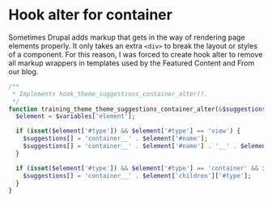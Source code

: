# Hook alter for container

Sometimes Drupal adds markup that gets in the way of rendering page elements properly.  It only takes an extra `<div>` to break the layout or styles of a component.  For this reason, I was forced to create hook alter to remove all markup wrappers in templates used by the Featured Content and From our blog.

```php
/**
 * Implements hook_theme_suggestions_container_alter().
 */
function training_theme_theme_suggestions_container_alter(&$suggestions, array $variables) {
  $element = $variables['element'];

  if (isset($element['#type']) && $element['#type'] == 'view') {
    $suggestions[] = 'container__' . $element['#name'];
    $suggestions[] = 'container__' . $element['#name'] . '__' . $element['#display_id'];
  }

  if (isset($element['#type']) && $element['#type'] == 'container' && isset($element['children']['#type'])) {
    $suggestions[] = 'container__' . $element['children']['#type'];
  }
}
```

